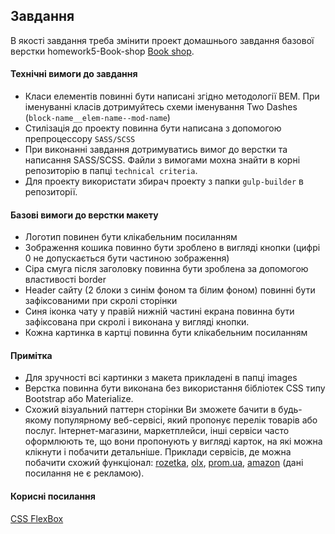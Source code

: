 ## Завдання

В якості завдання треба змінити проект домашнього завдання базової верстки homework5-Book-shop [Book shop](https://www.figma.com/file/YGyQwCMFxuvXjfCHahrjAv/all-mockups?type=design&node-id=0-1&t=4VWkAacMVKm5MSjk-0).

#### Технічні вимоги до завдання

- Класи елементів повинні бути написані згідно методології BEM. При іменуванні класів дотримуйтесь схеми іменування Two Dashes (`block-name__elem-name--mod-name`)
- Стилізація до проекту повинна бути написана з допомогою препроцессору `SASS/SCSS`
- При виконанні завдання дотримуватись вимог до верстки та написання SASS/SCSS. Файли з вимогами мохна знайти в корні репозиторію в папці `technical criteria`.
- Для проекту використати збирач проекту з папки `gulp-builder` в репозиторії.

#### Базові вимоги до верстки макету

- Логотип повинен бути клікабельним посиланням
- Зображення кошика повинно бути зроблено в вигляді кнопки (цифрі 0 не допускається бути частиною зображення)
- Сіра смуга після заголовку повинна бути зроблена за допомогою властивості border
- Header сайту (2 блоки з синім фоном та білим фоном) повинні бути зафіксованими при скролі сторінки
- Синя іконка чату у правій нижній частині екрана повинна бути зафіксована при скролі і виконана у вигляді кнопки.
- Кожна картинка в картці повинна бути клікабельним посиланням

#### Примітка

- Для зручності всі картинки з макета прикладені в папці images
- Верстка повинна бути виконана без використання бібліотек CSS типу Bootstrap або Materialize.
- Схожий візуальний паттерн сторінки Ви зможете бачити в будь-якому популярному веб-сервісі, який пропонує перелік товарів або послуг. Інтернет-магазини, маркетплейси, інші сервіси часто оформлюють те, що вони пропонують у вигляді карток, на які можна клікнути і побачити детальніше. Приклади сервісів, де можна побачити схожий функціонал: [rozetka](https://rozetka.com.ua/ua/), [olx](https://www.olx.ua/uk/), [prom.ua](https://prom.ua/), [amazon](https://www.amazon.com/books-used-books-textbooks/b/?ie=UTF8&node=283155&ref_=nav_cs_books) (дані посилання не є рекламою).

#### Корисні посилання

[CSS FlexBox](https://dan-it.gitlab.io/fe-book-ua/programming_essentials/html_css/lesson11_flexbox/flexbox.html)
